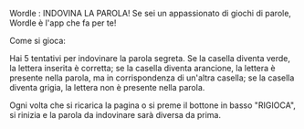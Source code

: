 Wordle : INDOVINA LA PAROLA!
Se sei un appassionato di giochi di parole, Wordle è l'app che fa per te!

Come si gioca:

Hai 5 tentativi per indovinare la parola segreta.
Se la casella diventa verde, la lettera inserita è corretta;
se la casella diventa arancione, la lettera è presente nella parola, ma in corrispondenza di un'altra casella;
se la casella diventa grigia, la lettera non è presente nella parola.

Ogni volta che si ricarica la pagina o si preme il bottone in basso "RIGIOCA", si rinizia e la parola da indovinare sarà diversa da prima.
